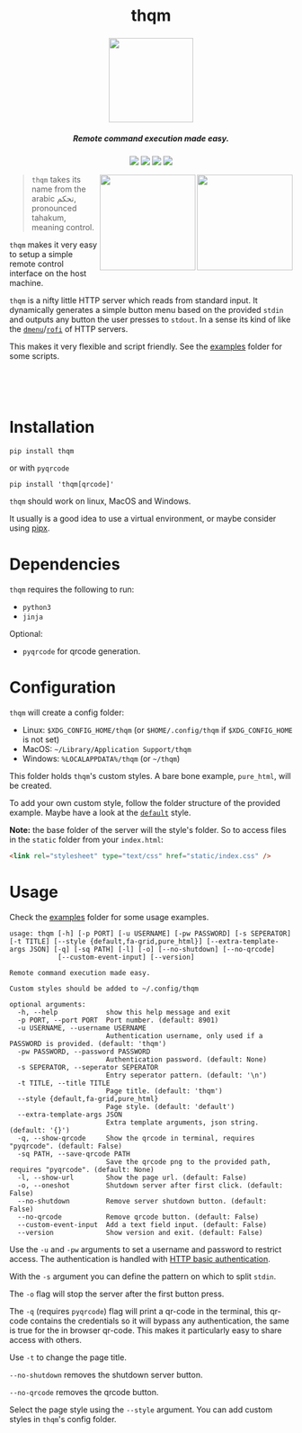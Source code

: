 <h1 align="center">thqm</h1>
<h3 align="center"><img src="https://i.imgur.com/gVB270Z.png" width="150"></h3>
<h5 align="center">Remote command execution made easy.</h5>

<p align="center">
  <a href="https://github.com/loiccoyle/thqm/actions?query=workflow%3Atest"><img src="https://github.com/loiccoyle/thqm/workflows/test/badge.svg"></a>
  <a href="https://pypi.org/project/thqm/"><img src="https://img.shields.io/pypi/v/thqm"></a>
  <a href="./LICENSE.md"><img src="https://img.shields.io/badge/license-MIT-blue.svg"></a>
  <img src="https://img.shields.io/badge/platform-linux%20%7C%20macOS%20%7C%20windows-informational">
</p>

<img src="https://i.imgur.com/lYwkjzP.png" align="right" width='170px'>
<img src="https://i.imgur.com/ezJgbhX.png" align="right" width='170px'>

> `thqm` takes its name from the arabic تحكم, pronounced tahakum, meaning control.

`thqm` makes it very easy to setup a simple remote control interface on the host machine.

`thqm` is a nifty little HTTP server which reads from standard input. It dynamically generates a simple button menu based on the provided `stdin` and outputs any button the user presses to `stdout`.
In a sense its kind of like the [`dmenu`](https://tools.suckless.org/dmenu/)/[`rofi`](https://github.com/davatorium/rofi) of HTTP servers.

This makes it very flexible and script friendly. See the [examples](./examples) folder for some scripts.

&nbsp;

&nbsp;

# Installation

```shell
pip install thqm
```

or with `pyqrcode`

```shell
pip install 'thqm[qrcode]'
```

`thqm` should work on linux, MacOS and Windows.

It usually is a good idea to use a virtual environment, or maybe consider using [pipx](https://github.com/pipxproject/pipx).

# Dependencies

`thqm` requires the following to run:

- `python3`
- `jinja`

Optional:

- `pyqrcode` for qrcode generation.

# Configuration

`thqm` will create a config folder:

- Linux: `$XDG_CONFIG_HOME/thqm` (or `$HOME/.config/thqm` if `$XDG_CONFIG_HOME` is not set)
- MacOS: `~/Library/Application Support/thqm`
- Windows: `%LOCALAPPDATA%/thqm` (or `~/thqm`)

This folder holds `thqm`'s custom styles. A bare bone example, `pure_html`, will be created.

To add your own custom style, follow the folder structure of the provided example. Maybe have a look at the [`default`](https://github.com/loiccoyle/thqm/tree/master/thqm/styles/default) style.

**Note:** the base folder of the server will the style's folder. So to access files in the `static` folder from your `index.html`:

```html
<link rel="stylesheet" type="text/css" href="static/index.css" />
```

# Usage

Check the [examples](./examples) folder for some usage examples.

```
usage: thqm [-h] [-p PORT] [-u USERNAME] [-pw PASSWORD] [-s SEPERATOR] [-t TITLE] [--style {default,fa-grid,pure_html}] [--extra-template-args JSON] [-q] [-sq PATH] [-l] [-o] [--no-shutdown] [--no-qrcode]
            [--custom-event-input] [--version]

Remote command execution made easy.

Custom styles should be added to ~/.config/thqm

optional arguments:
  -h, --help            show this help message and exit
  -p PORT, --port PORT  Port number. (default: 8901)
  -u USERNAME, --username USERNAME
                        Authentication username, only used if a PASSWORD is provided. (default: 'thqm')
  -pw PASSWORD, --password PASSWORD
                        Authentication password. (default: None)
  -s SEPERATOR, --seperator SEPERATOR
                        Entry seperator pattern. (default: '\n')
  -t TITLE, --title TITLE
                        Page title. (default: 'thqm')
  --style {default,fa-grid,pure_html}
                        Page style. (default: 'default')
  --extra-template-args JSON
                        Extra template arguments, json string. (default: '{}')
  -q, --show-qrcode     Show the qrcode in terminal, requires "pyqrcode". (default: False)
  -sq PATH, --save-qrcode PATH
                        Save the qrcode png to the provided path, requires "pyqrcode". (default: None)
  -l, --show-url        Show the page url. (default: False)
  -o, --oneshot         Shutdown server after first click. (default: False)
  --no-shutdown         Remove server shutdown button. (default: False)
  --no-qrcode           Remove qrcode button. (default: False)
  --custom-event-input  Add a text field input. (default: False)
  --version             Show version and exit. (default: False)
```

Use the `-u` and `-pw` arguments to set a username and password to restrict access. The authentication is handled with [HTTP basic authentication](https://en.wikipedia.org/wiki/Basic_access_authentication).

With the `-s` argument you can define the pattern on which to split `stdin`.

The `-o` flag will stop the server after the first button press.

The `-q` (requires `pyqrcode`) flag will print a qr-code in the terminal, this qr-code contains the credentials so it will bypass any authentication, the same is true for the in browser qr-code. This makes it particularly easy to share access with others.

Use `-t` to change the page title.

`--no-shutdown` removes the shutdown server button.

`--no-qrcode` removes the qrcode button.

Select the page style using the `--style` argument. You can add custom styles in `thqm`'s config folder.
